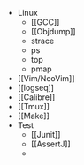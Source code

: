 - Linux
	- [[GCC]]
	- [[Objdump]]
	- strace
	- ps
	- top
	- pmap
- [[Vim/NeoVim]]
- [[logseq]]
- [[Calibre]]
- [[Tmux]]
- [[Make]]
- Test
	- [[Junit]]
	- [[AssertJ]]
	-